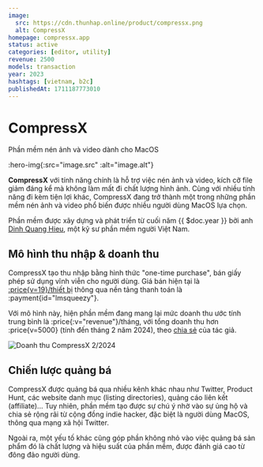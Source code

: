 ```yaml
---
image:
  src: https://cdn.thunhap.online/product/compressx.png
  alt: CompressX
homepage: compressx.app
status: active
categories: [editor, utility]
revenue: 2500
models: transaction
year: 2023
hashtags: [vietnam, b2c]
publishedAt: 1711187773010
---
```


# CompressX

Phần mềm nén ảnh và video dành cho MacOS

:hero-img{:src="image.src" :alt="image.alt"}

__CompressX__ với tính năng chính là hỗ trợ việc nén ảnh và video, kích cỡ file giảm đáng kể mà không làm mất đi chất lượng hình ảnh. Cùng với nhiều tính năng đi kèm tiện lợi khác, CompressX đang trở thành một trong những phần mềm nén ảnh và video phổ biến được nhiều người dùng MacOS lựa chọn.

Phần mềm được xây dựng và phát triển từ cuối năm {{ $doc.year }} bởi anh [Dinh Quang Hieu](https://twitter.com/hieudinh_), một kỹ sư phần mềm người Việt Nam.

## Mô hình thu nhập & doanh thu

CompressX tạo thu nhập bằng hình thức "one-time purchase", bán giấy phép sử dụng vĩnh viễn cho người dùng. Giá bán hiện tại là [:price{v=19}/thiết bị](https://compressx.app/pricing) thông qua nền tảng thanh toán là :payment{id="lmsqueezy"}.

Với mô hình này, hiện phần mềm đang mang lại mức doanh thu ước tính trung bình là :price{:v="revenue"}/tháng, với tổng doanh thu hơn :price{v=5000} (tính đến tháng 2 năm 2024), theo [chia sẻ](https://news.hieudinh.com/p/february-2024) của tác giả.

![Doanh thu CompressX 2/2024](https://substackcdn.com/image/fetch/w_1456,c_limit,f_webp,q_auto:good,fl_progressive:steep/https%3A%2F%2Fsubstack-post-media.s3.amazonaws.com%2Fpublic%2Fimages%2F1e57b6b6-c5b0-4715-ba6f-2629e9038bbf_2002x1354.png)

## Chiến lược quảng bá

CompressX được quảng bá qua nhiều kênh khác nhau như Twitter, Product Hunt, các website danh mục (listing directories), quảng cáo liên kết (affiliate)... Tuy nhiên, phần mềm tạo được sự chú ý nhờ vào sự ủng hộ và chia sẻ rộng rãi từ cộng đồng indie hacker, đặc biệt là người dùng MacOS, thông qua mạng xã hội Twitter.

Ngoài ra, một yếu tố khác cũng góp phần không nhỏ vào việc quảng bá sản phẩm đó là chất lượng và hiệu suất của phần mềm, được đánh giá cao từ đông đảo người dùng.
